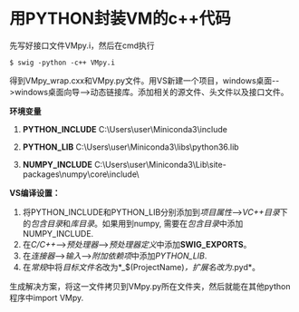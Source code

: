 # 用PYTHON封装VM的c++代码
先写好接口文件VMpy.i，然后在cmd执行
```
$ swig -python -c++ VMpy.i
```
得到VMpy_wrap.cxx和VMpy.py文件。用VS新建一个项目，windows桌面-->windows桌面向导-->动态链接库。添加相关的源文件、头文件以及接口文件。

**环境变量**

1. **PYTHON_INCLUDE** C:\Users\user\Miniconda3\include

2. **PYTHON_LIB** C:\Users\user\Miniconda3\libs\python36.lib

3. **NUMPY_INCLUDE** C:\Users\user\Miniconda3\Lib\site-packages\numpy\core\include\

**VS编译设置：**

1. 将PYTHON_INCLUDE和PYTHON_LIB分别添加到*项目属性*-->*VC++目录*下的*包含目录*和*库目录*。如果用到numpy, 需要在*包含目录*中添加NUMPY_INCLUDE.
2. 在*C/C++*-->*预处理器*-->*预处理器定义*中添加**SWIG_EXPORTS**。
3. 在*连接器*-->*输入*-->*附加依赖项*中添加*PYTHON_LIB*.
4. 在*常规*中将*目标文件名*改为*_$(ProjectName)*，*扩展名*改为*.pyd*。

生成解决方案，将这一文件拷贝到VMpy.py所在文件夹，然后就能在其他python程序中import VMpy.
